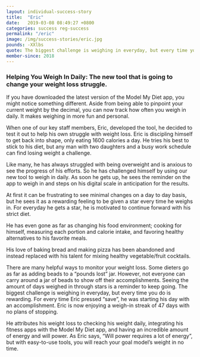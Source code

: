 ```yaml
---
layout: individual-success-story
title:  "Eric"
date:   2019-03-08 08:49:27 +0800
categories: success reg-success
permalink: "/eric"
image: /img/success-stories/eric.jpg
pounds: -XXlbs
quote: The biggest challenge is weighing in everyday, but every time you do is rewarding.
member-since: 2018
---
```



<h3 class="green">
Helping You Weigh In Daily: The new tool that is going to change your weight loss struggle.
</h3>

If you have downloaded the latest version of the Model My Diet app, you might notice something different. Aside from being able to pinpoint your current weight by the decimal, you can now track how often you weigh in daily. It makes weighing in more fun and personal.

When one of our key staff members, Eric, developed the tool, he decided to test it out to help his own struggle with weight loss. Eric is discipling himself to get back into shape, only eating 1600 calories a day. He tries his best to stick to his diet, but any man with two daughters and a busy work schedule can find losing weight a challenge.

Like many, he has always struggled with being overweight and is anxious to see the progress of his efforts.  So he has challenged himself by using our new tool to weigh in daily. As soon he gets up, he sees the reminder on the app to weigh in and steps on his digital scale in anticipation for the results.

At first it can be frustrating to see minimal changes on a day to day basis, but he sees it as a rewarding feeling to be given a star every time he weighs in. For everyday he gets a star, he is motivated to continue forward with his strict diet.

He has even gone as far as changing his food environment; cooking for himself, measuring each portion and calorie intake, and favoring healthy alternatives to his favorite meals.

His love of baking bread and making pizza has been abandoned and instead replaced with his talent for mixing healthy vegetable/fruit cocktails.  

There are many helpful ways to monitor your weight loss. Some dieters go as far as adding beads to a “pounds lost” jar. However, not everyone can carry around a jar of beads to show off their accomplishments. Seeing the amount of days weighed in through stars is a reminder to keep going.
The biggest challenge is weighing in everyday, but every time you do is rewarding. For every time Eric pressed “save”, he was starting his day with an accomplishment. Eric is now enjoying a weigh-in streak of 47 days with no plans of stopping.

He attributes his weight loss to checking his weight daily, integrating his fitness apps with the Model My Diet app, and having an incredible amount of energy and will power. As Eric says, “Will power requires a lot of energy”, but with easy-to-use tools, you will reach your goal model’s weight in no time.
